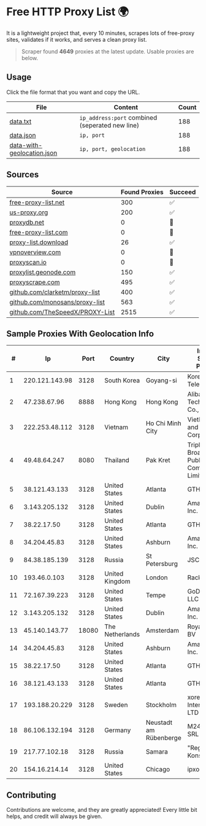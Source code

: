 
# Free HTTP Proxy List 🌍

It is a lightweight project that, every 10 minutes, scrapes lots of free-proxy sites, validates if it works, and serves a clean proxy list.


> Scraper found **4649** proxies at the latest update. Usable proxies are below.

## Usage

Click the file format that you want and copy the URL.


|File|Content|Count|
|----|-------|-----|
|[data.txt](https://raw.githubusercontent.com/themiralay/Proxy-List-World/master/data.txt)|`ip_address:port` combined (seperated new line)|188|
|[data.json](https://raw.githubusercontent.com/themiralay/Proxy-List-World/master/data.json)|`ip, port`|188|
|[data-with-geolocation.json](https://raw.githubusercontent.com/themiralay/Proxy-List-World/master/data-with-geolocation.json)|`ip, port, geolocation`|188|

## Sources

|Source|Found Proxies|Succeed|
|------|-------------|-------|
|[free-proxy-list.net](https://free-proxy-list.net)|300|✅|
|[us-proxy.org](https://www.us-proxy.org)|200|✅|
|[proxydb.net](http://proxydb.net)|0|🚫|
|[free-proxy-list.com](https://free-proxy-list.com/?page=&port=&type%5B%5D=http&type%5B%5D=https&up_time=0&search=Search)|0|🚫|
|[proxy-list.download](https://www.proxy-list.download/HTTP)|26|✅|
|[vpnoverview.com](https://vpnoverview.com/privacy/anonymous-browsing/free-proxy-servers)|0|🚫|
|[proxyscan.io](https://www.proxyscan.io)|0|🚫|
|[proxylist.geonode.com](https://proxylist.geonode.com/api/proxy-list?limit=300&page=1&sort_by=lastChecked&sort_type=desc&protocols=http,https)|150|✅|
|[proxyscrape.com](https://api.proxyscrape.com/v2/?request=displayproxies&protocol=http&timeout=10000&country=all&ssl=all&anonymity=all)|495|✅|
|[github.com/clarketm/proxy-list](https://raw.githubusercontent.com/clarketm/proxy-list/master/proxy-list-raw.txt)|400|✅|
|[github.com/monosans/proxy-list](https://raw.githubusercontent.com/monosans/proxy-list/main/proxies/http.txt)|563|✅|
|[github.com/TheSpeedX/PROXY-List](https://raw.githubusercontent.com/TheSpeedX/PROXY-List/master/http.txt)|2515|✅|


## Sample Proxies With Geolocation Info

|#|Ip|Port|Country|City|Internet Service Provider|
|-|--|----|-------|----|-------------------------|
|1|220.121.143.98|3128|South Korea|Goyang-si|Korea Telecom|
|2|47.238.67.96|8888|Hong Kong|Hong Kong|Alibaba (US) Technology Co., Ltd.|
|3|222.253.48.112|3128|Vietnam|Ho Chi Minh City|VietNam Post and Telecom Corporation|
|4|49.48.64.247|8080|Thailand|Pak Kret|Triple T Broadband Public Company Limited|
|5|38.121.43.133|3128|United States|Atlanta|GTHost|
|6|3.143.205.132|3128|United States|Dublin|Amazon.com, Inc.|
|7|38.22.17.50|3128|United States|Atlanta|GTHost|
|8|34.204.45.83|3128|United States|Ashburn|Amazon.com, Inc.|
|9|84.38.185.139|3128|Russia|St Petersburg|JSC Selectel|
|10|193.46.0.103|3128|United Kingdom|London|Rackdog, LLC|
|11|72.167.39.223|3128|United States|Tempe|GoDaddy.com, LLC|
|12|3.143.205.132|3128|United States|Dublin|Amazon.com, Inc.|
|13|45.140.143.77|18080|The Netherlands|Amsterdam|RoyaleHosting BV|
|14|34.204.45.83|3128|United States|Ashburn|Amazon.com, Inc.|
|15|38.22.17.50|3128|United States|Atlanta|GTHost|
|16|38.121.43.133|3128|United States|Atlanta|GTHost|
|17|193.188.20.229|3128|Sweden|Stockholm|xorek.cloud International LTD|
|18|86.106.132.194|3128|Germany|Neustadt am Rübenberge|M247 Europe SRL|
|19|217.77.102.18|3128|Russia|Samara|"Region Svyaz Konsalt" LLC|
|20|154.16.214.14|3128|United States|Chicago|ipxo|



## Contributing

Contributions are welcome, and they are greatly appreciated! Every
little bit helps, and credit will always be given.


